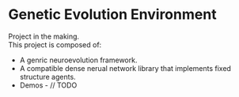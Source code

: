 # Genetic Evolution Environment
Project in the making.\
This project is composed of:
- A genric neuroevolution framework.
- A compatible dense nerual network library that implements fixed structure agents.
- Demos - // TODO